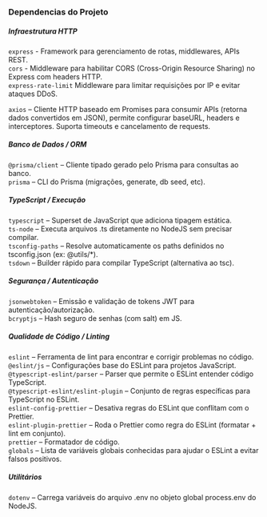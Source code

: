 ### Dependencias do Projeto

##### Infraestrutura HTTP
``express`` - Framework para gerenciamento de rotas, middlewares, APIs REST.  
``cors`` - Middleware para habilitar CORS (Cross-Origin Resource Sharing) no Express com headers HTTP.  
``express-rate-limit`` Middleware para limitar requisições por IP e evitar ataques DDoS.  

``axios`` – Cliente HTTP baseado em Promises para consumir APIs (retorna dados convertidos em JSON),
permite configurar baseURL, headers e interceptores. Suporta timeouts e cancelamento de requests.  

##### Banco de Dados / ORM

``@prisma/client`` – Cliente tipado gerado pelo Prisma para consultas ao banco.  
``prisma`` – CLI do Prisma (migrações, generate, db seed, etc).  

##### TypeScript / Execução
``typescript`` – Superset de JavaScript que adiciona tipagem estática.  
``ts-node`` – Executa arquivos .ts diretamente no NodeJS sem precisar compilar.  
``tsconfig-paths`` – Resolve automaticamente os paths definidos no tsconfig.json (ex: @utils/*).  
``tsdown`` – Builder rápido para compilar TypeScript (alternativa ao tsc).  

##### Segurança / Autenticação
``jsonwebtoken`` – Emissão e validação de tokens JWT para autenticação/autorização.  
``bcryptjs`` – Hash seguro de senhas (com salt) em JS.  

##### Qualidade de Código / Linting

``eslint`` – Ferramenta de lint para encontrar e corrigir problemas no código.  
``@eslint/js`` – Configurações base do ESLint para projetos JavaScript.  
``@typescript-eslint/parser`` – Parser que permite o ESLint entender código TypeScript.  
``@typescript-eslint/eslint-plugin`` – Conjunto de regras específicas para TypeScript no ESLint.  
``eslint-config-prettier`` – Desativa regras do ESLint que conflitam com o Prettier.  
``eslint-plugin-prettier`` – Roda o Prettier como regra do ESLint (formatar + lint em conjunto).  
``prettier`` – Formatador de código.  
``globals`` – Lista de variáveis globais conhecidas para ajudar o ESLint a evitar falsos positivos.  

##### Utilitários
``dotenv`` – Carrega variáveis do arquivo .env no objeto global process.env do NodeJS.  

<!--
##### Filas e Dashboard
``bullmq`` – Gerenciador de filas distribuídas para tarefas assíncronas (e-mails, processamento de imagem, etc).
``@bull-board/api`` – API do dashboard para monitorar filas/jobs do BullMQ.
``@bull-board/express`` – Integra o dashboard do Bull Board ao Express.
-->
